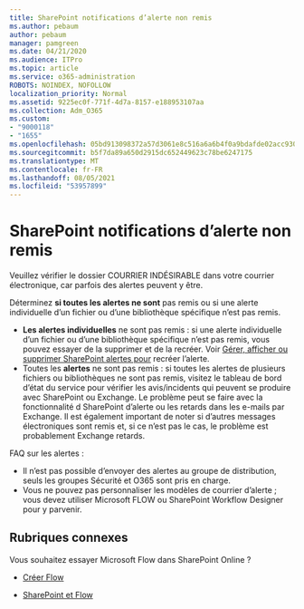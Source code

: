 ```yaml
---
title: SharePoint notifications d’alerte non remis
ms.author: pebaum
author: pebaum
manager: pamgreen
ms.date: 04/21/2020
ms.audience: ITPro
ms.topic: article
ms.service: o365-administration
ROBOTS: NOINDEX, NOFOLLOW
localization_priority: Normal
ms.assetid: 9225ec0f-771f-4d7a-8157-e188953107aa
ms.collection: Adm_O365
ms.custom:
- "9000118"
- "1655"
ms.openlocfilehash: 05bd913098372a57d3061e8c516a6a6b4f0a9bdafde02acc930062d6281d06dd
ms.sourcegitcommit: b5f7da89a650d2915dc652449623c78be6247175
ms.translationtype: MT
ms.contentlocale: fr-FR
ms.lasthandoff: 08/05/2021
ms.locfileid: "53957899"
---
```

# <a name="sharepoint-alert-notifications-not-delivered"></a>SharePoint notifications d’alerte non remis

Veuillez vérifier le dossier COURRIER INDÉSIRABLE dans votre courrier électronique, car parfois des alertes peuvent y être.

Déterminez **si toutes les alertes ne sont** pas remis ou si une alerte individuelle d’un fichier ou d’une bibliothèque spécifique n’est pas remis. 

- **Les alertes individuelles** ne sont pas remis : si une alerte individuelle d’un fichier ou d’une bibliothèque spécifique n’est pas remis, vous pouvez essayer de la supprimer et de la recréer. Voir [Gérer, afficher ou supprimer SharePoint alertes pour](https://support.office.com/article/manage-view-or-delete-sharepoint-alerts-99dfb19c-9a90-4a8c-aba1-aa8c8afb0de2) recréer l’alerte.
- Toutes les **alertes** ne sont pas remis : si toutes les alertes [](https://admin.microsoft.com/AdminPortal/Home#/servicehealth) de plusieurs fichiers ou bibliothèques ne sont pas remis, visitez le tableau de bord d’état du service pour vérifier les avis/incidents qui peuvent se produire avec SharePoint ou Exchange. Le problème peut se faire avec la fonctionnalité d SharePoint d’alerte ou les retards dans les e-mails par Exchange. Il est également important de noter si d’autres messages électroniques sont remis et, si ce n’est pas le cas, le problème est probablement Exchange retards.

FAQ sur les alertes :

- Il n’est pas possible d’envoyer des alertes au groupe de distribution, seuls les groupes Sécurité et O365 sont pris en charge.
- Vous ne pouvez pas personnaliser les modèles de courrier d’alerte ; vous devez utiliser Microsoft FLOW ou SharePoint Workflow Designer pour y parvenir.

## <a name="related-topics"></a>Rubriques connexes

Vous souhaitez essayer Microsoft Flow dans SharePoint Online ?

- [Créer Flow](https://support.office.com/article/a9c3e03b-0654-46af-a254-20252e580d01)

- [SharePoint et Flow](https://flow.microsoft.com//blog/sharepoint-and-flow/)
